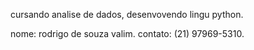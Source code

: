 cursando analise de dados, desenvovendo lingu python.

nome: rodrigo de souza valim.
contato: (21) 97969-5310.
